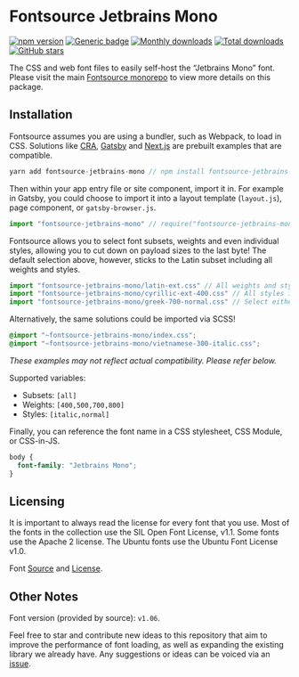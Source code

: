 # Fontsource Jetbrains Mono

[![npm version](https://badge.fury.io/js/fontsource-jetbrains-mono.svg)](https://www.npmjs.com/package/fontsource-jetbrains-mono) [![Generic badge](https://img.shields.io/badge/fontsource-passing-brightgreen)](https://github.com/DecliningLotus/fontsource) [![Monthly downloads](https://badgen.net/npm/dm/fontsource-jetbrains-mono)](https://github.com/DecliningLotus/fontsource) [![Total downloads](https://badgen.net/npm/dt/fontsource-jetbrains-mono)](https://github.com/DecliningLotus/fontsource) [![GitHub stars](https://img.shields.io/github/stars/DecliningLotus/fontsource.svg?style=social&label=Star)](https://GitHub.com/DecliningLotus/fontsource/stargazers/)

The CSS and web font files to easily self-host the “Jetbrains Mono” font. Please visit the main [Fontsource monorepo](https://github.com/DecliningLotus/fontsource) to view more details on this package.

## Installation

Fontsource assumes you are using a bundler, such as Webpack, to load in CSS. Solutions like [CRA](https://create-react-app.dev/), [Gatsby](https://www.gatsbyjs.org/) and [Next.js](https://nextjs.org/) are prebuilt examples that are compatible.

```javascript
yarn add fontsource-jetbrains-mono // npm install fontsource-jetbrains-mono
```

Then within your app entry file or site component, import it in. For example in Gatsby, you could choose to import it into a layout template (`layout.js`), page component, or `gatsby-browser.js`.

```javascript
import "fontsource-jetbrains-mono" // require("fontsource-jetbrains-mono")
```

Fontsource allows you to select font subsets, weights and even individual styles, allowing you to cut down on payload sizes to the last byte! The default selection above, however, sticks to the Latin subset including all weights and styles.

```javascript
import "fontsource-jetbrains-mono/latin-ext.css" // All weights and styles included.
import "fontsource-jetbrains-mono/cyrillic-ext-400.css" // All styles included.
import "fontsource-jetbrains-mono/greek-700-normal.css" // Select either normal or italic.
```

Alternatively, the same solutions could be imported via SCSS!

```scss
@import "~fontsource-jetbrains-mono/index.css";
@import "~fontsource-jetbrains-mono/vietnamese-300-italic.css";
```

_These examples may not reflect actual compatibility. Please refer below._

Supported variables:

- Subsets: `[all]`
- Weights: `[400,500,700,800]`
- Styles: `[italic,normal]`

Finally, you can reference the font name in a CSS stylesheet, CSS Module, or CSS-in-JS.

```css
body {
  font-family: "Jetbrains Mono";
}
```

## Licensing

It is important to always read the license for every font that you use.
Most of the fonts in the collection use the SIL Open Font License, v1.1. Some fonts use the Apache 2 license. The Ubuntu fonts use the Ubuntu Font License v1.0.

Font [Source](https://github.com/JetBrains/JetBrainsMono) and [License](https://github.com/JetBrains/JetBrainsMono/blob/master/LICENSE).

## Other Notes

Font version (provided by source): `v1.06`.

Feel free to star and contribute new ideas to this repository that aim to improve the performance of font loading, as well as expanding the existing library we already have. Any suggestions or ideas can be voiced via an [issue](https://github.com/DecliningLotus/fontsource/issues).

